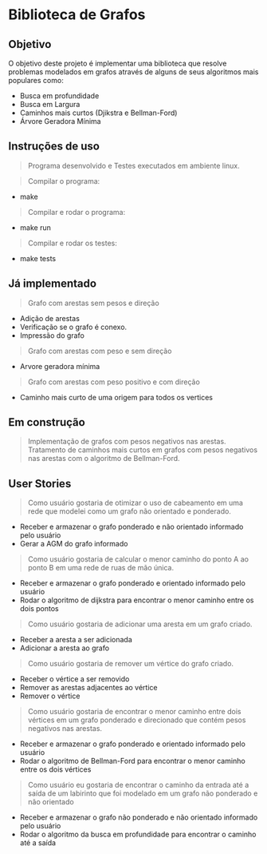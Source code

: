 # Biblioteca de Grafos

## Objetivo
  O objetivo deste projeto é implementar uma biblioteca que resolve problemas modelados em grafos através de alguns de seus algoritmos mais populares como:
*	Busca em profundidade
*	Busca em Largura
*	Caminhos mais curtos (Djikstra e Bellman-Ford)
*	Árvore Geradora Mínima 

## Instruções de uso
> Programa desenvolvido e Testes executados em ambiente linux.

> Compilar o programa:
* make

> Compilar e rodar o programa:
* make run

> Compilar e rodar os testes:
* make tests

## Já implementado
> Grafo com arestas sem pesos e direção
* Adição de arestas
* Verificação se o grafo é conexo.
* Impressão do grafo

> Grafo com arestas com peso e sem direção
* Arvore geradora mínima

>Grafo com arestas com peso positivo e com direção
* Caminho mais curto de uma origem para todos os vertices

## Em construção
> Implementação de grafos com pesos negativos nas arestas.
> Tratamento de caminhos mais curtos em grafos com pesos negativos nas arestas com o algoritmo de Bellman-Ford.

## User Stories
> Como usuário gostaria de otimizar o uso de cabeamento em uma rede que modelei como um grafo não orientado e ponderado.
* Receber e armazenar o grafo ponderado e não orientado informado pelo usuário
*	Gerar a AGM do grafo informado

> Como usuário gostaria de calcular o menor caminho do ponto A ao ponto B em uma rede de ruas de mão única.
* Receber e armazenar o grafo ponderado e orientado informado pelo usuário
* Rodar o algoritmo de dijkstra para encontrar o menor caminho entre os dois pontos

> Como usuário gostaria de adicionar uma aresta em um grafo criado.
* Receber a aresta a ser adicionada
* Adicionar a aresta ao grafo

> Como usuário gostaria de remover um vértice do grafo criado.
* Receber o vértice a ser removido
* Remover as arestas adjacentes ao vértice
* Remover o vértice

> Como usuário gostaria de encontrar o menor caminho entre dois vértices em um grafo ponderado e direcionado que contém pesos negativos nas arestas.
* Receber e armazenar o grafo ponderado e orientado informado pelo usuário
* Rodar o algoritmo de Bellman-Ford para encontrar o menor caminho entre os dois vértices

>Como usuário eu gostaria de encontrar o caminho da entrada até a saída de um labirinto que foi modelado em um grafo não ponderado e não orientado
* Receber e armazenar o grafo não ponderado e não orientado informado pelo usuário
* Rodar o algoritmo da busca em profundidade para encontrar o caminho até a saída
